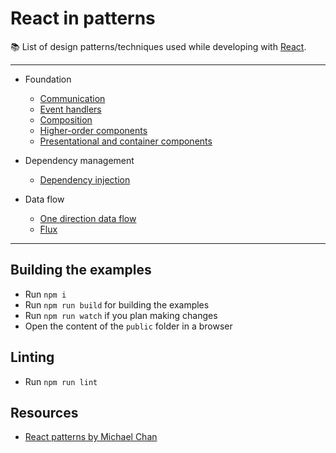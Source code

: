 # React in patterns

:books: List of design patterns/techniques used while developing with [React](https://facebook.github.io/react/).

---
* Foundation
  * [Communication](./patterns/communication/)
  * [Event handlers](./patterns/event-handlers)
  * [Composition](./patterns/composition/)
  * [Higher-order components](./patterns/higher-order-components/)
  * [Presentational and container components](./patterns/presentational-and-container)

* Dependency management
  * [Dependency injection](./patterns/dependency-injection)

* Data flow
  * [One direction data flow](./patterns/one-direction-data-flow)
  * [Flux](./patterns/flux)

---

## Building the examples

* Run `npm i`
* Run `npm run build` for building the examples
* Run `npm run watch` if you plan making changes
* Open the content of the `public` folder in a browser

## Linting

* Run `npm run lint`

## Resources

* [React patterns by Michael Chan](https://github.com/planningcenter/react-patterns)
